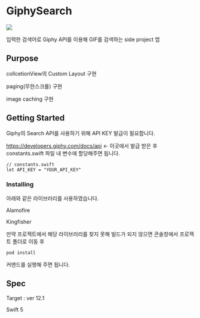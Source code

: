 # GiphySearch

<img src="https://user-images.githubusercontent.com/76767233/126121997-86d9667a-cda7-49ff-b56e-8525d5328226.gif">

입력한 검색어로 Giphy API를 이용해 GIF를 검색하는 side project 앱

## Purpose 
collcetionView의 Custom Layout 구현

paging(무한스크롤) 구현

image caching 구현


## Getting Started
Giphy의 Search API를 사용하기 위해 API KEY 발급이 필요합니다.

https://developers.giphy.com/docs/api <- 이곳에서 발급 받은 후 constants.swift 파일 내 변수에 할당해주면 됩니다.
```
// constants.swift 
let API_KEY = "YOUR_API_KEY"
```

### Installing

아래와 같은 라이브러리를 사용하였습니다.

Alamofire

Kingfisher

만약 프로젝트에서 해당 라이브러리를 찾지 못해 빌드가 되지 않으면 콘솔창에서 프로젝트 폴더로 이동 후
```
pod install
```
커맨드를 실행해 주면 됩니다.

## Spec
Target : ver 12.1

Swift 5
